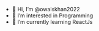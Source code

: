 - 👋 Hi, I’m @owaiskhan2022
- 👀 I’m interested in Programming
- 🌱 I’m currently learning ReactJs

<!---
owaiskhan2022/owaiskhan2022 is a ✨ special ✨ repository because its `README.md` (this file) appears on your GitHub profile.
You can click the Preview link to take a look at your changes.
--->
